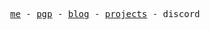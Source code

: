 <p align="center">
  <samp>
    <a href="">me</a> -
    <a href="https://keys.openpgp.org/vks/v1/by-fingerprint/EEFBCC3AC529CFD1943DA75CBDD57BE99D555965">pgp</a> -
    <a href="">blog</a> -
    <a href="">projects</a> -
    discord
  </samp>
</p>
